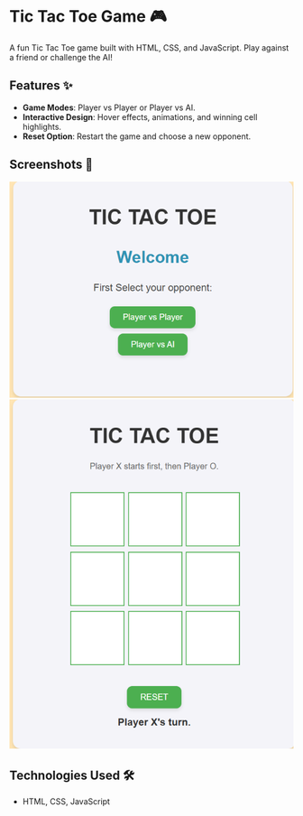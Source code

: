 # Tic Tac Toe Game 🎮

A fun Tic Tac Toe game built with HTML, CSS, and JavaScript. Play against a friend or challenge the AI!

## Features ✨
- **Game Modes**: Player vs Player or Player vs AI.
- **Interactive Design**: Hover effects, animations, and winning cell highlights.
- **Reset Option**: Restart the game and choose a new opponent.

## Screenshots 📸
![Tic Tac Toe Game Screenshot](index.png)
![Tic Tac Toe Game Screenshot](board.png)

## Technologies Used 🛠️
- HTML, CSS, JavaScript

